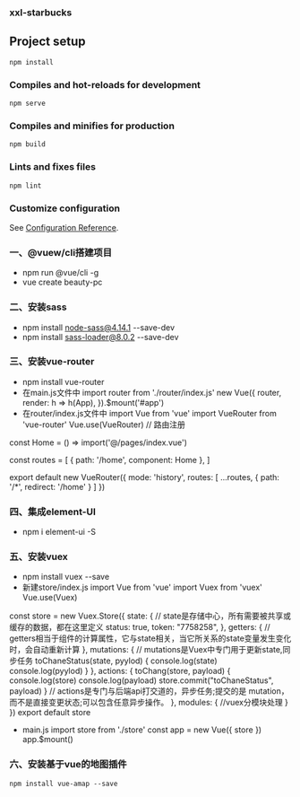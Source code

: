 ### xxl-starbucks

## Project setup
```
npm install
```

### Compiles and hot-reloads for development
```
npm serve
```

### Compiles and minifies for production
```
npm build
```

### Lints and fixes files
```
npm lint
```

### Customize configuration
See [Configuration Reference](https://cli.vuejs.org/config/).

### 一、@vuew/cli搭建项目
+ npm run @vue/cli -g
+ vue create beauty-pc

### 二、安装sass
+ npm install node-sass@4.14.1 --save-dev
+ npm install sass-loader@8.0.2 --save-dev 

### 三、安装vue-router
+ npm install vue-router
+ 在main.js文件中
import router from './router/index.js'
new Vue({
  router,
  render: h => h(App),
}).$mount('#app')
+ 在router/index.js文件中
import Vue from 'vue'
import VueRouter from 'vue-router'
Vue.use(VueRouter)  // 路由注册

const Home = () => import('@/pages/index.vue')

const routes = [
	{ path: '/home', component: Home },
]

export default new VueRouter({
	mode: 'history',
	routes: [
		...routes,
		{ path: '/*', redirect: '/home' }
	]
})

### 四、集成element-UI
+ npm i element-ui -S

### 五、安装vuex
+ npm install vuex --save
+ 新建store/index.js
import Vue from 'vue'
import Vuex from 'vuex'
Vue.use(Vuex)

const store = new Vuex.Store({
	state: {
		// state是存储中心，所有需要被共享或缓存的数据，都在这里定义
		status: true,
		token: "7758258",
	},
	getters: {
		// getters相当于组件的计算属性，它与state相关，当它所关系的state变量发生变化时，会自动重新计算
	},
	mutations: {
		// mutations是Vuex中专门用于更新state,同步任务
		toChaneStatus(state, pyylod) {
			console.log(state)
			console.log(pyylod)
		}
	},
	actions: {
		toChang(store, payload) {
			console.log(store)
			console.log(payload)
			store.commit("toChaneStatus", payload)
		}
		// actions是专门与后端api打交道的，异步任务;提交的是 mutation，而不是直接变更状态;可以包含任意异步操作。
	},
	modules: {
		//vuex分模块处理
	}
})
export default store
+ main.js
import store from './store'
const app = new Vue({
	store
})
app.$mount()

### 六、安装基于vue的地图插件
```
npm install vue-amap --save
```